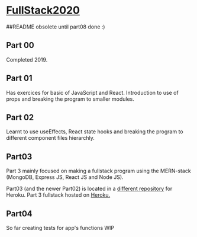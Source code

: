 # <a href="https://fullstackopen.com/#course-contents">FullStack2020</a>
##README obsolete until part08 done :)


## Part 00
<p>
  Completed 2019.
</p>

## Part 01
<p>
  Has exercices for basic of JavaScript and React. Introduction to use of props and breaking the program to smaller modules.
</p>

## Part 02
<p>
 Learnt to use useEffects, React state hooks and breaking the program to different component files hierarchly.
</p>


## Part03
<p>
  Part 3 mainly focused on making a fullstack program using the MERN-stack (MongoDB, Express JS, React JS and Node JS).

  Part03 (and the newer Part02) is located in a <a href="https://github.com/Peteri1111/FullstackOpen2020Part03">different repository</a> for Heroku.
  Part 3 fullstack hosted on <a href="https://puhelinluettelo-peterii.herokuapp.com/">Heroku.</a>
</p>

## Part04
<p>
  So far creating tests for app's functions
  WIP
</p>
